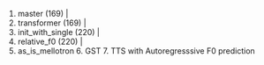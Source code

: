 1. master (169)
|
2. transformer (169)
|
3. init_with_single (220)
|
4. relative_f0 (220)
|
5. as_is_mellotron           6. GST               7. TTS with Autoregresssive F0 prediction